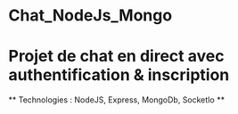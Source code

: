 # Chat_NodeJs_Mongo
<h1> Projet de chat en direct avec authentification & inscription </h1>

** Technologies : NodeJS, Express, MongoDb, SocketIo **
